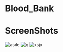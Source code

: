 # Blood_Bank

# ScreenShots

![asde](https://user-images.githubusercontent.com/57304597/82066603-a2961c80-969d-11ea-8544-7202dfda3ca7.png)
![q](https://user-images.githubusercontent.com/57304597/82066610-a45fe000-969d-11ea-8dfe-207b14902ae8.png)
![xsjx](https://user-images.githubusercontent.com/57304597/82066615-a629a380-969d-11ea-8b81-9a77ee3ac0c7.png)
